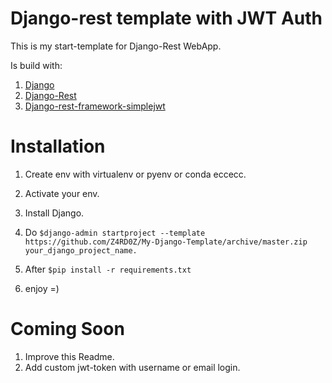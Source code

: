# Django-rest template with JWT Auth

This is my start-template for Django-Rest WebApp.

Is build with:
1. [Django](https://www.djangoproject.com/)
2. [Django-Rest](https://www.django-rest-framework.org/)
3. [Django-rest-framework-simplejwt](https://github.com/davesque/django-rest-framework-simplejwt)

# Installation

1. Create env with virtualenv or pyenv or conda eccecc.

2. Activate your env.

3. Install Django.

4. Do `$django-admin startproject --template https://github.com/Z4RD0Z/My-Django-Template/archive/master.zip your_django_project_name.`

5. After `$pip install -r requirements.txt`

 
6. enjoy =)

# Coming Soon

1. Improve this Readme.
2. Add custom jwt-token with username or email login.


